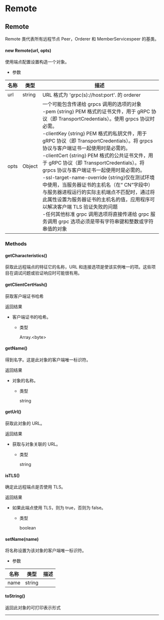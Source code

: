 # Remote

## Remote

Remote 类代表所有远程节点 Peer，Orderer 和 MemberServicespeer 的基类。

#### new Remote(url, opts)

使用端点配置设置构造一个对象。

- 参数

| 名称 | 类型   | 描述                                                                                                                                                                                                                                                                                                                                                                                                                                                                                                                                                                                                                                                                                                                                                                |
| ---- | ------ | ------------------------------------------------------------------------------------------------------------------------------------------------------------------------------------------------------------------------------------------------------------------------------------------------------------------------------------------------------------------------------------------------------------------------------------------------------------------------------------------------------------------------------------------------------------------------------------------------------------------------------------------------------------------------------------------------------------------------------------------------------------------- |
| url  | string | URL 格式为 'grpc(s)://host:port'. 的 orderer                                                                                                                                                                                                                                                                                                                                                                                                                                                                                                                                                                                                                                                                                                                        |
| opts | Object | 一个可能包含传递给 grpcs 调用的选项的对象<br>-pem {string} PEM 格式的证书文件，用于 gRPC 协议（即 TransportCredentials）。使用 grpcs 协议时必需。<br>-clientKey {string} PEM 格式的私钥文件，用于 gRPC 协议（即 TransportCredentials）。将 grpcs 协议与客户端证书一起使用时是必需的。<br>-clientCert {string} PEM 格式的公共证书文件，用于 gRPC 协议（即 TransportCredentials）。将 grpcs 协议与客户端证书一起使用时是必需的。<br>-ssl-target-name-override {string}仅在测试环境中使用，当服务器证书的主机名（在“ CN”字段中）与服务器进程运行的实际主机端点不匹配时，通过将此属性设置为服务器证书的主机名的值，应用程序可以解决客户端 TLS 验证失败的问题<br>-任何其他标准 grpc 调用选项将直接传递给 grpc 服务调用 grpc 选项必须是带有字符串键和整数或字符串值的对象 |

### Methods

#### getCharacteristics()

获取此远程端点的特征它的名称，URL 和连接选项是使该实例唯一的项。这些项目在调试问题或验证响应时可能很有用。

#### getClientCertHash()

获取客户端证书哈希

返回结果

- 客户端证书的哈希。

  - 类型

    Array.&lt;byte&gt;

#### getName()

得到名字。这是此对象的客户端唯一标识符。

返回结果

- 对象的名称。

  - 类型

    string

#### getUrl()

获取此对象的 URL。

返回结果

- 获取与对象关联的 URL。

  - 类型

    string

#### isTLS()

确定此远程端点是否使用 TLS。

返回结果

- 如果此端点使用 TLS，则为 true，否则为 false。

  - 类型

    boolean

#### setName(name)

将名称设置为该对象的客户端唯一标识符。

- 参数

| 名称 | 类型   | 描述 |
| ---- | ------ | ---- |
| name | string |      |

#### toString()

返回此对象的可打印表示形式

---

